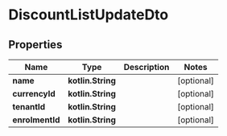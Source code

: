 
# DiscountListUpdateDto

## Properties
| Name | Type | Description | Notes |
| ------------ | ------------- | ------------- | ------------- |
| **name** | **kotlin.String** |  |  [optional] |
| **currencyId** | **kotlin.String** |  |  [optional] |
| **tenantId** | **kotlin.String** |  |  [optional] |
| **enrolmentId** | **kotlin.String** |  |  [optional] |



